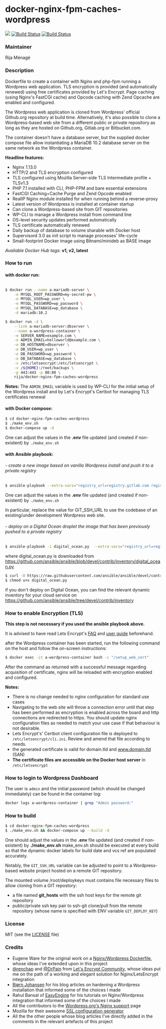 # docker-nginx-fpm-caches-wordpress

[![](https://images.microbadger.com/badges/image/rija/docker-nginx-fpm-caches-wordpress.svg)](https://microbadger.com/images/rija/docker-nginx-fpm-caches-wordpress "Get your own image badge on microbadger.com")
[![Build Status](https://img.shields.io/badge/docker%20hub-automated%20build-ff69b4.svg)](https://hub.docker.com/r/rija/docker-nginx-fpm-caches-wordpress/)
[![Build Status](https://travis-ci.org/rija/docker-nginx-fpm-caches-wordpress.svg?branch=master)](https://travis-ci.org/rija/docker-nginx-fpm-caches-wordpress)


### Maintainer

Rija Ménagé

### Description

Dockerfile to create a container with Nginx and php-fpm running a Wordpress web application.
TLS encryption is provided (and automatically renewed) using free certificates provided by Let's Encrypt.
Page caching (using Nginx's FastCGI cache) and Opcode caching with Zend Opcache are enabled and configured.

The Wordpress web application is cloned from Wordpress' official Github.org repository at build time.
Alternatively, it's also possible to clone a Wordpress-based web site from a different public or private repository
as long as they are hosted on Github.org, Gitlab.org or Bitbucket.com.

The container doesn't have a database server, but the supplied docker compose file allow instantiating a MariaDB 10.2 database server on the same network as the Wordpress container.


**Headline features:**
* Nginx 1.13.0
* HTTP/2 and TLS encryption configured
* TLS configured using Mozilla Server-side TLS Intermediate profile + TLSv1.3
* PHP 7.1 installed with CLI, PHP-FPM and bare essential extensions
* FastCGI Caching+Cache Purge and Zend Opcode enabled
* RealIP Nginx module installed for when running behind a reverse-proxy
* Latest version of Wordpress is installed at container startup
* Can clone a Wordpress-based site from GIT repositories
* WP-CLI to manage a Wordpress install from command line
* OS-level security updates performed automatically
* TLS certificate automatically renewed
* Daily backup of database to volume sharable with Docker host
* Supervisord 3.0 as init script to manage processes' life-cycle
* Small-footprint Docker image using Bitnami/minideb as BASE image



*Available Docker Hub tags:* **v1, v2, latest**

### How to run


#### with docker run:

```bash

$ docker run --name a-mariadb-server \
	-e MYSQL_ROOT_PASSWORD=my-secret-pw \
	-e MYSQL_USER=wp_user \
	-e MYSQL_PASSWORD=wp_password \
	-e MYSQL_DATABASE=wp_database \
	-d mariadb:10.2

$ docker run -d \
	--link a-mariadb-server:dbserver \
	--name a-wordpress-container \
	-e SERVER_NAME=example.com \
	-e ADMIN_EMAIL=helloworld@example.com \
	-e DB_HOSTNAME=dbserver \
	-e DB_USER=wp_user \
	-e DB_PASSWORD=wp_password \
	-e DB_DATABASE=wp_database \
	-v /etc/letsencrypt:/etc/letsencrypt \
	-v /${HOME}:/root/backups \
	-p 443:443 -p 80:80 \
	rija/docker-nginx-fpm-caches-wordpress

```


**Notes:**
The ``ADMIN_EMAIL`` variable is used by WP-CLI for the initial setup of the Wordpress install and by Let's Encrypt's Certbot for managing TLS certificates renewal

#### with Docker compose:

```bash
$ cd docker-nginx-fpm-caches-wordpress
$ ./make_env.sh
$ docker-compose up -d
```

One can adjust the values in the **.env** file updated (and created if non-existent) by ``./make_env.sh``

#### with Ansible playbook:

###### - create a new image based on vanilla Wordpress install and push it to a private registry

```bash
$ ansible-playbook --extra-vars="registry_url=registry.gitlab.com registry_user=foobar" ansible/press-site.yml
```

One can adjust the values in the **.env** file updated (and created if non-existent) by ``./make_env.sh``

In particular, replace the value for GIT_SSH_URL to use the codebase of an existing/under development Wordpress web site.

###### - deploy on a Digital Ocean droplet the image that has been previously pushed to a private registry

```bash
$ ansible-playbook -i digital_ocean.py  --extra-vars="registry_url=registry.gitlab.com registry_user=foobar docker_host_user=docker" ansible/deploy-site.yml
```

where digital_ocean.py is downloaded from https://github.com/ansible/ansible/blob/devel/contrib/inventory/digital_ocean.py

```bash
$ curl -O https://raw.githubusercontent.com/ansible/ansible/devel/contrib/inventory/digital_ocean.py
$ chmod u+x digital_ocean.py
```

if you don't deploy on Digital Ocean, you can find the relevant dynamic inventory for your cloud service on https://github.com/ansible/ansible/tree/devel/contrib/inventory



### How to enable Encryption (TLS)

**This step is not necessary if you used the ansible playbook above.**

It is advised to have read Lets Encrypt's [FAQ](https://community.letsencrypt.org/c/docs/) and [user guide](https://letsencrypt.readthedocs.org/en/latest/index.html)  beforehand.

after the Wordpress container has been started, run the following command on the host and follow the on-screen instructions:

```bash
$ docker exec -it a-wordpress-container bash -c "/setup_web_cert"
```

After the command as returned with a successful message regarding acquisition of certificate, nginx will be reloaded with encryption enabled and configured.

**Notes:**
 * There is no change needed to nginx configuration for standard use cases
 * Navigating to the web site will throw a connection error until that step has been performed as encryption is enabled across the board and http connections are redirected to https. You should update nginx configuration files as needed to match your use case if that behaviour is not desirable.
 * Lets Encrypt's' Certbot client configuration file is deployed to ``/etc/letsencrypt/cli.ini``. Review and amend that file according to needs.
 * the generated certificate is valid for domain.tld and www.domain.tld (SAN)
 * **The certificate files are accessible on the Docker host server** in ``/etc/letsencrypt``

### How to login to Wordpress Dashboard

The user is ``admin`` and the initial password (which should be changed immediately) can be found in the container log:

```bash
docker logs a-wordpress-container | grep "Admin password:"
```

### How to build

 ```bash
 $ cd docker-nginx-fpm-caches-wordpress
 $ ./make_env.sh && docker-compose up --build -d
 ```

One should adjust the values in the **.env** file updated (and created if non-existent) by **./make_env.sh**
make_env.sh should be executed at every build so that the dynamic docker labels for build date and vcs ref are populated accurately.

Notably, the ``GIT_SSH_URL`` variable can be adjusted to point to a Wordpress-based website project hosted on a remote GIT repository.

The mounted volume /root/deploykeys must contains file necessary files to allow cloning from a GIT repostory:
* a file named **git_hosts**  with the ssh host keys for the remote git repository
* public/private ssh key pair to ssh-git clone/pull from the remote repository (whose name is specified with ENV variable ``GIT_DEPLOY_KEY``)

### License

MIT (see the [LICENSE](https://github.com/rija/docker-nginx-fpm-caches-wordpress/blob/master/LICENSE) file)

### Credits

* Eugene Ware for the original work on a [Nginx/Wordpress Dockerfile](https://github.com/eugeneware/docker-wordpress-nginx), whose ideas I've extended upon in this project
* [@renchap](https://community.letsencrypt.org/t/howto-easy-cert-generation-and-renewal-with-nginx/3491/5) and [@DrPain](https://community.letsencrypt.org/t/nginx-installation/3502/5) from [Let's Encrypt Community](https://community.letsencrypt.org/), whose ideas put me on the path of a working and elegant solution for Nginx/LetsEncrypt integration
* [Bjørn Johansen](https://bjornjohansen.no) for his blog articles on hardening a Wordpress installation that informed some of the choices I made
* Rahul Bansal of [EasyEngine](https://easyengine.io/wordpress-nginx/tutorials/) for his tutorials on Nginx/Wordpress integration that informed some of the choices I made
* All the contributors to the [Wordpress.org's Nginx support](http://codex.wordpress.org/Nginx) page
* Mozilla for their awesome [SSL configuration generator](https://mozilla.github.io/server-side-tls/ssl-config-generator/)
* All the the other people whose blog articles I've directly added in the comments in the relevant artefacts of this project
